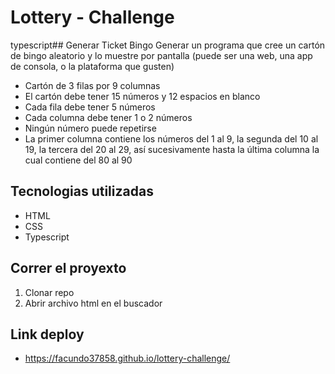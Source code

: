 # Lottery - Challenge
typescript## Generar Ticket Bingo
Generar un programa que cree un cartón de bingo aleatorio y lo muestre por pantalla (puede ser una web, una app de consola, o la plataforma que gusten)

- Cartón de 3 filas por 9 columnas
- El cartón debe tener 15 números y 12 espacios en blanco
- Cada fila debe tener 5 números
- Cada columna debe tener 1 o 2 números
- Ningún número puede repetirse
- La primer columna contiene los números del 1 al 9, la segunda del 10 al 19, la tercera del 20 al 29, así sucesivamente hasta la última columna la cual contiene del 80 al 90

## Tecnologias utilizadas

* HTML
* CSS
* Typescript

## Correr el proyexto

1. Clonar repo
2. Abrir archivo html en el buscador

## Link deploy

* https://facundo37858.github.io/lottery-challenge/
